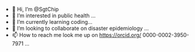 - 👋 Hi, I’m @SgtChip
- 👀 I’m interested in public health ...
- 🌱 I’m currently learning coding...
- 💞️ I’m looking to collaborate on disaster epidemiology ...
- 📫 How to reach me look me up on https://orcid.org/
0000-0002-3950-7971 ...

<!---
SgtChip/SgtChip is a ✨ special ✨ repository because its `README.md` (this file) appears on your GitHub profile.
You can click the Preview link to take a look at your changes.
--->
